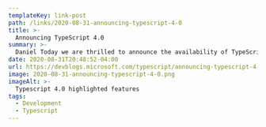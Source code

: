 ```yaml
---
templateKey: link-post
path: /links/2020-08-31-announcing-typescript-4-0
title: >-
  Announcing TypeScript 4.0
summary: >-
  Daniel Today we are thrilled to announce the availability of TypeScript 4.0!
date: 2020-08-31T20:48:52-04:00
url: https://devblogs.microsoft.com/typescript/announcing-typescript-4-0/?ref=sidebar
image: 2020-08-31-announcing-typescript-4-0.png
imageAlt: >-
  Typescript 4.0 highlighted features
tags:
  - Development
  - Typescript
---
```

